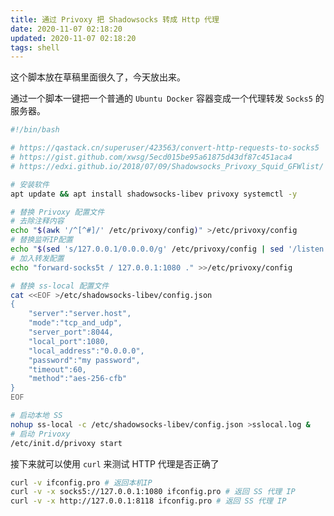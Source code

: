 ```yaml
---
title: 通过 Privoxy 把 Shadowsocks 转成 Http 代理
date: 2020-11-07 02:18:20
updated: 2020-11-07 02:18:20
tags: shell
---
```




这个脚本放在草稿里面很久了，今天放出来。



通过一个脚本一键把一个普通的 `Ubuntu Docker` 容器变成一个代理转发 `Socks5` 的服务器。

```bash
#!/bin/bash

# https://qastack.cn/superuser/423563/convert-http-requests-to-socks5
# https://gist.github.com/xwsg/5ecd015be95a61875d43df87c451aca4
# https://edxi.github.io/2018/07/09/Shadowsocks_Privoxy_Squid_GFWlist/

# 安装软件
apt update && apt install shadowsocks-libev privoxy systemctl -y

# 替换 Privoxy 配置文件
# 去除注释内容
echo "$(awk '/^[^#]/' /etc/privoxy/config)" >/etc/privoxy/config
# 替换监听IP配置
echo "$(sed 's/127.0.0.1/0.0.0.0/g' /etc/privoxy/config | sed '/listen.*\[.*/'d)" >/etc/privoxy/config
# 加入转发配置
echo "forward-socks5t / 127.0.0.1:1080 ." >>/etc/privoxy/config

# 替换 ss-local 配置文件
cat <<EOF >/etc/shadowsocks-libev/config.json
{
    "server":"server.host",
    "mode":"tcp_and_udp",
    "server_port":8044,
    "local_port":1080,
    "local_address":"0.0.0.0",
    "password":"my password",
    "timeout":60,
    "method":"aes-256-cfb"
}
EOF

# 启动本地 SS
nohup ss-local -c /etc/shadowsocks-libev/config.json >sslocal.log &
# 启动 Privoxy
/etc/init.d/privoxy start

```



接下来就可以使用 `curl` 来测试 HTTP 代理是否正确了

```bash
curl -v ifconfig.pro # 返回本机IP
curl -v -x socks5://127.0.0.1:1080 ifconfig.pro # 返回 SS 代理 IP
curl -v -x http://127.0.0.1:8118 ifconfig.pro # 返回 SS 代理 IP
```



[1]: https://qastack.cn/superuser/423563/convert-http-requests-to-socks5
[2]: https://gist.github.com/xwsg/5ecd015be95a61875d43df87c451aca4
[3]: https://edxi.github.io/2018/07/09/Shadowsocks_Privoxy_Squid_GFWlist/


